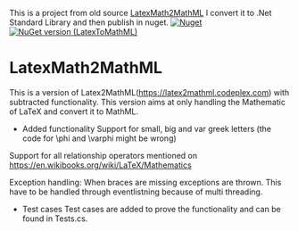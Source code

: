 This is a project from old source [LatexMath2MathML](https://github.com/smallgreycreatures/LatexMath2MathML)
I convert it to .Net Standard Library and then publish in nuget.
[![Nuget](https://img.shields.io/nuget/v/LatexToMathML?color=purple)](https://www.nuget.org/packages/LatexToMathML/)
[![NuGet version (LatexToMathML)](https://img.shields.io/nuget/dt/LatexToMathML)](https://www.nuget.org/packages/LatexToMathML)

# LatexMath2MathML
This is a version of Latex2MathML(https://latex2mathml.codeplex.com) with subtracted functionality. This version aims at only handling the Mathematic of LaTeX and convert it to MathML.

* Added functionality
Support for small, big and var greek letters (the code for \phi and \varphi might be wrong)

Support for all relationship operators mentioned on https://en.wikibooks.org/wiki/LaTeX/Mathematics

Exception handling: When braces are missing exceptions are thrown. This have to be handled through eventlistning because of multi threading.

* Test cases
Test cases are added to prove the functionality and can be found in Tests.cs.
